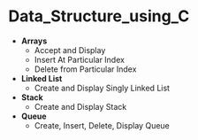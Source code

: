 # Data_Structure_using_C

- **Arrays**
	- Accept and Display
	- Insert At Particular Index
	- Delete from Particular Index
- **Linked List** 
	- Create and Display Singly Linked List
- **Stack**
	- Create and Display Stack
- **Queue**
	- Create, Insert, Delete, Display Queue
